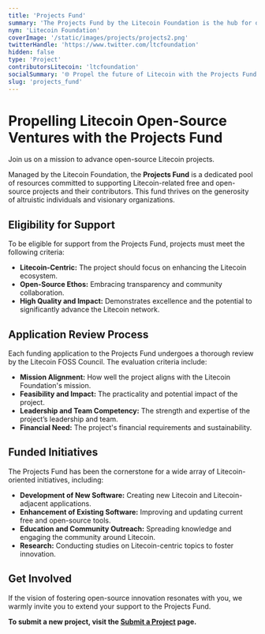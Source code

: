 ```yaml
---
title: 'Projects Fund'
summary: 'The Projects Fund by the Litecoin Foundation is the hub for open-source Litecoin ventures. With a focus on quality and innovation, it invites supporters to join its mission in reshaping the Litecoin landscape.'
nym: 'Litecoin Foundation'
coverImage: '/static/images/projects/projects2.png'
twitterHandle: 'https://www.twitter.com/ltcfoundation'
hidden: false
type: 'Project'
contributorsLitecoin: 'ltcfoundation'
socialSummary: '🌐 Propel the future of Litecoin with the Projects Fund! Join @ltcfoundation in fostering open-source innovation, advancing software, and enlightening the community. Your support reshapes the Litecoin landscape.'
slug: 'projects_fund'
---
```


# Propelling Litecoin Open-Source Ventures with the Projects Fund

Join us on a mission to advance open-source Litecoin projects.

Managed by the Litecoin Foundation, the **Projects Fund** is a dedicated pool of resources committed to supporting Litecoin-related free and open-source projects and their contributors. This fund thrives on the generosity of altruistic individuals and visionary organizations.

## Eligibility for Support

To be eligible for support from the Projects Fund, projects must meet the following criteria:

- **Litecoin-Centric:** The project should focus on enhancing the Litecoin ecosystem.
- **Open-Source Ethos:** Embracing transparency and community collaboration.
- **High Quality and Impact:** Demonstrates excellence and the potential to significantly advance the Litecoin network.

## Application Review Process

Each funding application to the Projects Fund undergoes a thorough review by the Litecoin FOSS Council. The evaluation criteria include:

- **Mission Alignment:** How well the project aligns with the Litecoin Foundation's mission.
- **Feasibility and Impact:** The practicality and potential impact of the project.
- **Leadership and Team Competency:** The strength and expertise of the project’s leadership and team.
- **Financial Need:** The project's financial requirements and sustainability.

## Funded Initiatives

The Projects Fund has been the cornerstone for a wide array of Litecoin-oriented initiatives, including:

- **Development of New Software:** Creating new Litecoin and Litecoin-adjacent applications.
- **Enhancement of Existing Software:** Improving and updating current free and open-source tools.
- **Education and Community Outreach:** Spreading knowledge and engaging the community around Litecoin.
- **Research:** Conducting studies on Litecoin-centric topics to foster innovation.

## Get Involved

If the vision of fostering open-source innovation resonates with you, we warmly invite you to extend your support to the Projects Fund.

**To submit a new project, visit the [Submit a Project](/projects/submit) page.**
